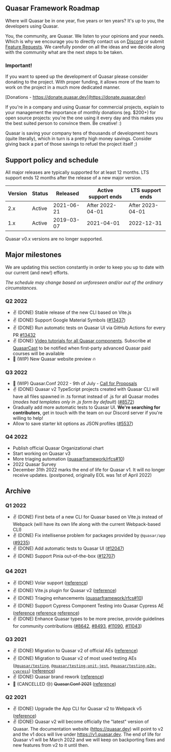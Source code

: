## Quasar Framework Roadmap

Where will Quasar be in one year, five years or ten years? It's up to you, the developers using Quasar.

You, the community, are Quasar. We listen to your opinions and your needs. Which is why we encourage you to directly contact us on [Discord](https://chat.quasar.dev) or submit [Feature Requests](https://github.com/quasarframework/quasar/issues/new/choose). We carefully ponder on all the ideas and we decide along with the community what are the next steps to be taken.

### Important!

If you want to speed up the development of Quasar please consider donating to the project. With proper funding, it allows more of the team to work on the project in a much more dedicated manner.

[Donations - https://donate.quasar.dev](https://donate.quasar.dev)

If you're in a company and using Quasar for commercial projects, explain to your management the importance of monthly donations (eg. $200+) for open source projects: you're the one using it every day and this makes you the best suited person to convince them. Be creative! :)

Quasar is saving your company tens of thousands of development hours (quite literally), which in turn is a pretty high money savings. Consider giving back a part of those savings to refuel the project itself ;)

## Support policy and schedule

All major releases are typically supported for at least 12 months.
LTS support ends 12 months after the release of a new major version.

| Version | Status | Released   | Active support ends | LTS support ends |
| ------- | ------ | ---------- | ------------------- | ---------------- |
| 2.x     | Active | 2021-06-21 | After 2022-04-01    | After 2023-04-01 |
| 1.x     | Active | 2019-03-07 | 2021-04-01          | 2022-12-31       |

Quasar v0.x versions are no longer supported.

## Major milestones

We are updating this section constantly in order to keep you up to date with our current (and new!) efforts.

*The schedule may change based on unforeseen and/or out of the ordinary circumstances.*

### Q2 2022
* ✌️ (DONE) Stable release of the new CLI based on Vite.js
* ✌️ (DONE) Support Google Material Symbols ([#13437](https://github.com/quasarframework/quasar/pull/13437))
* ✌️ (DONE) Run automatic tests on Quasar UI via GitHub Actions for every PR [#13432](https://github.com/quasarframework/quasar/pull/13432)
* ✌️ (DONE) [Video tutorials for all Quasar components](https://youtube.com/playlist?list=PLFZAa7EupbB7xC-C0YwYk7aXIAbHYX1Xl). Subscribe at [QuasarCast](https://quasarcast.com/course) to be notified when first-party advanced Quasar paid courses will be available
* 🚧 (WIP) New Quasar website preview 🔥

### Q3 2022
* 🚧 (WIP) Quasar.Conf 2022 - 9th of July - [Call for Proposals](https://bit.ly/3wMHK2s)
* ✌️ (DONE) Quasar v2 TypeScript projects created with Quasar CLI will have all files spawned in .ts format instead of .js for all Quasar modes (_modes had templates only in .js form by default_) ([#8572](https://github.com/quasarframework/quasar/issues/8572))
* Gradually add more automatic tests to Quasar UI. **We're searching for contributors**, get in touch with the team on our Discord server if you're willing to help!
* Allow to save starter kit options as JSON profiles ([#5537](https://github.com/quasarframework/quasar/issues/5537))

### Q4 2022
* Publish official Quasar Organizational chart
* Start working on Quasar v3
* More triaging automation ([quasarframework/rfcs#10](https://github.com/quasarframework/rfcs/issues/10))
* 2022 Quasar Survey
* December 31th 2022 marks the end of life for Quasar v1. It will no longer receive updates. (postponed, originally EOL was 1st of April 2022)

## Archive

### Q1 2022
* ✌️ (DONE) First beta of a new CLI for Quasar based on Vite.js instead of Webpack (will have its own life along with the current Webpack-based CLI)
* ✌️ (DONE) Fix intellisense problem for packages provided by `@quasar/app` ([#9235](https://github.com/quasarframework/quasar/issues/9235))
* ✌️ (DONE) Add automatic tests to Quasar UI ([#12047](https://github.com/quasarframework/quasar/pull/12047))
* ✌️ (DONE) Support Pinia out-of-the-box ([#12707](https://github.com/quasarframework/quasar/pull/12707))

### Q4 2021
* ✌️ (DONE) Volar support ([reference](https://github.com/quasarframework/quasar/discussions/10619))
* ✌️ (DONE) Vite.js plugin for Quasar v2 ([reference](https://github.com/quasarframework/quasar/issues/7815))
* ✌️ (DONE) Triaging enhancements ([quasarframework/rfcs#10](https://github.com/quasarframework/rfcs/issues/10))
* ✌️ (DONE) Support Cypress Component Testing into Quasar Cypress AE ([reference](https://github.com/quasarframework/quasar-testing/issues/163) [reference](https://github.com/quasarframework/quasar-testing/pull/185) [reference](https://github.com/quasarframework/quasar/discussions/11496))
* ✌️ (DONE) Enhance Quasar types to be more precise, provide guidelines for community contributions ([#8642](https://github.com/quasarframework/quasar/issues/8642), [#8493](https://github.com/quasarframework/quasar/issues/8493), [#11090](https://github.com/quasarframework/quasar/issues/11090), [#11043](https://github.com/quasarframework/quasar/issues/11043))

### Q3 2021
* ✌️ (DONE) Migration to Quasar v2 of official AEs ([reference](https://github.com/quasarframework/quasar/discussions/9560))
* ✌️ (DONE) Migration to Quasar v2 of most used testing AEs ([`@quasar/testing`](https://github.com/quasarframework/quasar-testing/tree/dev/packages/testing), [`@quasar/testing-unit-jest`](https://github.com/quasarframework/quasar-testing/tree/dev/packages/unit-jest), [`@quasar/testing-e2e-cypress`](https://github.com/quasarframework/quasar-testing/tree/dev/packages/e2e-cypress)) ([reference](https://github.com/quasarframework/quasar/discussions/10341))
* ✌️ (DONE) Quasar brand rework ([reference](https://dev.to/quasar/quasar-brand-refresh-and-new-partnership-ao1))
* 🚫 (CANCELLED 😢) ~~Quasar.Conf 2021~~ ([reference](https://twitter.com/quasarframework/status/1435177368352698375))

### Q2 2021
* ✌️ (DONE) Upgrade the App CLI for Quasar v2 to Webpack v5 ([reference](https://github.com/quasarframework/quasar/issues/8102))
* ✌️ (DONE) Quasar v2 will become officially the "latest" version of Quasar. The documentation website (https://quasar.dev) will point to v2 and the v1 docs will live under https://v1.quasar.dev. The end of life for Quasar v1 will be March 2022 and we will keep on backporting fixes and new features from v2 to it until then.

